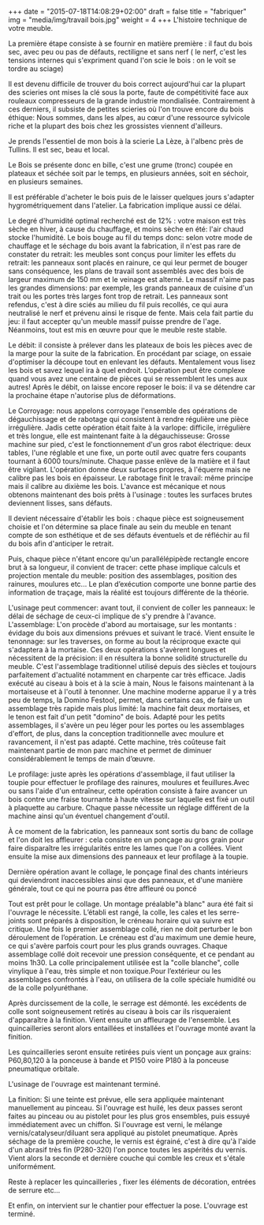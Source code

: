 +++
date = "2015-07-18T14:08:29+02:00"
draft = false
title = "fabriquer"
img = "media/img/travail bois.jpg"
weight = 4
+++
L'histoire technique de votre meuble. 

La première étape consiste à se fournir en matière première : il faut du bois sec, avec peu ou pas de défauts, rectiligne et sans nerf ( le nerf, c'est les tensions internes qui s'expriment quand l'on scie le bois : on le voit se tordre au sciage)

<!--more-->

Il est devenu difficile de trouver du bois correct aujourd'hui car la plupart des scieries ont mises la clé sous la porte, faute de compétitivité face aux rouleaux compresseurs de la grande industrie mondialisée.
Contrairement à ces derniers, il subsiste de petites scieries où l'on trouve encore du bois éthique:
Nous sommes, dans les alpes, au cœur d'une ressource sylvicole riche et la plupart des bois chez les grossistes viennent d'ailleurs.

Je prends l'essentiel de mon bois à la scierie La Lèze, à l'albenc près de Tullins.
Il est sec, beau et local.

Le Bois se présente donc en bille, c'est une grume (tronc) coupée en plateaux et séchée soit par le temps, en plusieurs années, soit en séchoir, en plusieurs semaines.

Il est préférable d'acheter le bois puis de le laisser quelques jours s'adapter hygrométriquement dans l'atelier. La fabrication implique aussi ce délai.

Le degré d'humidité optimal recherché est de 12% : votre maison est très sèche en hiver, à cause du chauffage, et moins sèche en été: l'air chaud stocke l'humidité.
Le bois bouge au fil du temps donc: selon votre mode de chauffage et le séchage du bois avant la fabrication, il n'est pas rare de constater du retrait: les meubles sont conçus pour limiter les effets du retrait: les panneaux sont placés en rainure, ce qui leur permet de bouger sans conséquence, les plans de travail sont assemblés avec des bois de largeur maximum de 150 mm et le veinage est alterné. Le massif n'aime pas les grandes dimensions: par exemple, les grands panneaux de cuisine d'un trait ou les portes très larges font trop de retrait. Les panneaux sont refendus, c'est à dire sciés au milieu du fil puis recollés, ce qui aura neutralisé le nerf et prévenu ainsi le risque de fente.
Mais cela fait partie du jeu: il faut accepter qu'un meuble massif puisse prendre de l'age.
Néanmoins, tout est mis en œuvre pour que le meuble reste stable.


Le débit: il consiste à prélever dans les plateaux de bois les pièces avec de la marge pour la suite de la fabrication. En procédant par sciage, on essaie d'optimiser la découpe tout en enlevant les défauts.
Mentalement vous lisez les bois et savez lequel ira à quel endroit.
L’opération peut être complexe quand vous avez une centaine de pièces qui se ressemblent les unes aux autres!
Après le débit, on laisse encore reposer le bois: il va se détendre car la prochaine étape n'autorise plus de déformations.


Le Corroyage: nous appelons corroyage l'ensemble des opérations de dégauchissage et de rabotage qui consistent à rendre régulière une pièce irrégulière.
Jadis cette opération était faite à la varlope: difficile, irrégulière et très longue, elle est maintenant faite à la dégauchisseuse: Grosse machine sur pied, c'est le fonctionnement d'un gros rabot électrique: deux tables, l'une réglable et une fixe, un porte outil avec quatre fers coupants tournant à 6000 tours/minute.
Chaque passe enlève de la matière et il faut être vigilant.
L'opération donne deux surfaces propres, à l'équerre mais ne calibre pas les bois en épaisseur.
Le rabotage finit le travail: même principe mais il calibre au dixième les bois. L'avance est mécanique et nous obtenons maintenant des bois prêts à l'usinage : toutes les surfaces brutes deviennent lisses, sans défauts.

Il devient nécessaire d'établir les bois : chaque pièce est soigneusement choisie et l'on détermine sa place finale au sein du meuble en tenant compte de son esthétique et de ses défauts éventuels et de réfléchir au fil du bois afin d'anticiper le retrait. 


Puis, chaque pièce n'étant encore qu'un parallélépipède rectangle encore brut à sa longueur, il convient de tracer: cette phase implique calculs et projection mentale du meuble: position des assemblages, position des rainures, moulures etc...
Le plan d’exécution comporte une bonne partie des information de traçage, mais la réalité est toujours différente de la théorie.

L'usinage peut commencer: avant tout, il convient de coller les panneaux: le délai de séchage de ceux-ci implique de s'y prendre à l'avance.
L'assemblage:
L'on procède d'abord au mortaisage, sur les montants : évidage du bois aux dimensions prévues et suivant le tracé.
Vient ensuite le tenonnage: sur les traverses, on forme au bout la réciproque exacte qui s'adaptera à la mortaise.
Ces deux opérations s'avèrent longues et nécessitent de la précision: il en résultera la bonne solidité structurelle du meuble. C'est l'assemblage traditionnel utilisé depuis des siècles et toujours parfaitement d'actualité notamment en charpente car très efficace. Jadis exécuté au ciseau à bois et à la scie à main, Nous le faisons maintenant à la mortaiseuse et à l'outil à tenonner.
Une machine moderne apparue il y a très peu de temps, la Domino Festool, permet, dans certains cas, de faire un assemblage très rapide mais plus limité: la machine fait deux mortaises, et le tenon est fait d'un petit "domino" de bois. Adapté pour les petits assemblages, il s'avère un peu léger pour les portes ou les assemblages d'effort, de plus, dans la conception traditionnelle avec moulure et ravancement, il n'est pas adapté. Cette machine, très coûteuse fait maintenant partie de mon parc machine et permet de diminuer considérablement le temps de main d’œuvre.

Le profilage: juste après les opérations d'assemblage, il faut utiliser la toupie pour effectuer le profilage des rainures, moulures et feuillures.Avec ou sans l'aide d'un entraîneur,  cette opération consiste à faire avancer un bois contre une fraise tournante à haute vitesse sur laquelle est fixé un outil à plaquette au carbure. Chaque passe nécessite un réglage différent de la machine ainsi qu'un éventuel changement d'outil.

À ce moment de la fabrication, les panneaux sont sortis du banc de collage et l'on doit les affleurer : cela consiste en un ponçage au gros grain pour faire disparaître les irrégularités entre les lames que l'on a collées. Vient ensuite la mise aux dimensions des panneaux et leur profilage à la toupie. 

Dernière opération avant le collage, le ponçage final des chants intérieurs qui deviendront inaccessibles ainsi que des panneaux, et d'une manière générale,  tout ce qui ne pourra pas être affleuré ou  poncé


Tout est prêt pour le collage. Un montage préalable"à blanc" aura été fait si l'ouvrage le nécessite. L’établi est rangé, la colle,  les cales et les serre-joints sont préparés à disposition, le créneau horaire qui va suivre est critique. Une fois le premier assemblage collé,  rien ne doit perturber le bon déroulement de l’opération. Le créneau est d'au maximum une demie heure, ce qui s'avère parfois court pour les plus grands ouvrages.
Chaque assemblage collé doit recevoir une pression conséquente, et ce pendant au moins 1h30.
La colle principalement utilisée est la "colle blanche", colle vinylique à l'eau, très simple et non toxique.Pour l’extérieur ou les assemblages confrontés à l'eau, on utilisera de la colle spéciale humidité ou de la colle polyuréthane.

Après durcissement de la colle, le serrage est démonté. les excédents de colle sont soigneusement retirés au ciseau à bois car ils risqueraient d'apparaître à la finition.
Vient ensuite un affleurage de l'ensemble.
Les quincailleries seront alors entaillées et installées et l'ouvrage monté avant la finition.

Les quincailleries seront ensuite retirées puis vient un ponçage aux grains: P60,80,120 à la ponceuse à bande et P150 voire P180 à la ponceuse pneumatique orbitale.

L'usinage de l'ouvrage est maintenant terminé.


La finition:
Si une teinte est prévue, elle sera appliquée maintenant manuellement au pinceau.
Si l'ouvrage est huilé, les deux passes seront faites au pinceau ou au pistolet pour les plus gros ensembles, puis essuyé immédiatement avec un chiffon.
Si l'ouvrage est verni, le mélange vernis/catalyseur/diluant sera appliqué au pistolet pneumatique.
Après séchage de la première couche, le vernis est égrainé, c'est à dire qu'à l'aide d'un abrasif très fin (P280-320) l'on ponce toutes les aspérités du vernis.
Vient alors la seconde et dernière couche qui comble les creux et s'étale uniformément.

Reste à replacer les quincailleries , fixer les éléments de décoration, entrées de serrure etc...

Et enfin, on intervient sur le chantier pour effectuer la pose.
L'ouvrage est terminé.




 
